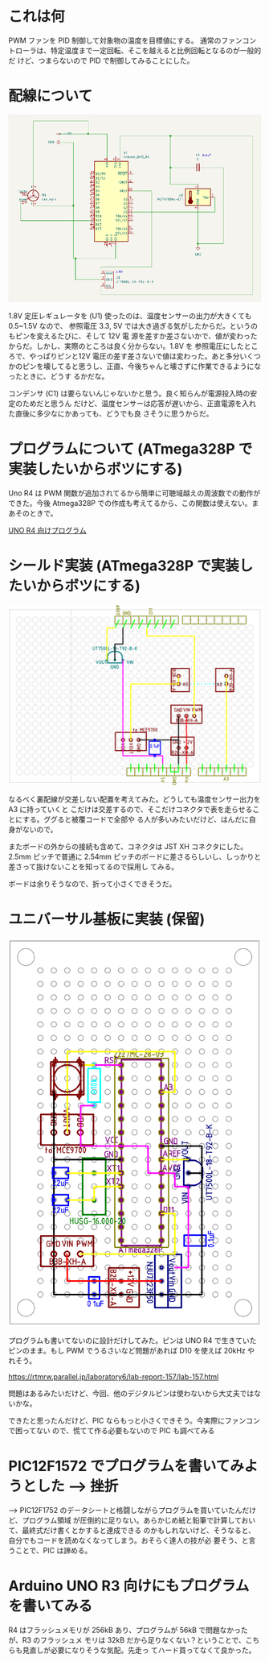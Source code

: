 # これは何

PWM ファンを PID 制御して対象物の温度を目標値にする。
通常のファンコントローラは、特定温度まで一定回転、そこを越えると比例回転となるのが一般的だ
けど、つまらないので PID で制御してみることにした。

# 配線について

![配線図](./pic/schematic_capture.png "配線図")

1.8V 定圧レギュレータを (U1) 使ったのは、温度センサーの出力が大きくても 0.5~1.5V なので、
参照電圧 3.3, 5V では大き過ぎる気がしたからだ。というのもピンを変えるたびに、そして 12V 電
源を差すか差さないかで、値が変わったからだ。しかし、実際のところは良く分からない。1.8V を
参照電圧にしたところで、やっぱりピンと12V 電圧の差す差さないで値は変わった。あと多分いくつ
かのピンを壊してると思うし、正直、今後ちゃんと壊さずに作業できるようになったときに、どうす
るかだな。

コンデンサ (C1) は要らないんじゃないかと思う。良く知らんが電源投入時の安定のためだと思うん
だけど、温度センサーは応答が遅いから、正直電源を入れた直後に多少なにかあっても、どうでも良
さそうに思うからだ。

# プログラムについて (ATmega328P で実装したいからボツにする)

Uno R4 は PWM 関数が追加されてるから簡単に可聴域越えの周波数での動作ができた。今後
Atmega328P での作成も考えてるから、この関数は使えない。まあそのときで。

<a href="Pwm-Temp.ino" target="_blank">UNO R4 向けプログラム</a>

# シールド実装 (ATmega328P で実装したいからボツにする)

![シールド設計図](./pic/FanConShield.png "シールド設計図")

なるべく裏配線が交差しない配置を考えてみた。どうしても温度センサー出力を A3 に持っていくと
こだけは交差するので、そこだけコネクタで表を走らせることにする。ググると被覆コードで全部や
る人が多いみたいだけど、はんだに自身がないので。

またボードの外からの接続も含めて、コネクタは JST XH コネクタにした。2.5mm ピッチで普通に
2.54mm ピッチのボードに差さるらしいし、しっかりと差さって抜けないことを知ってるので採用し
てみる。

ボードは余りそうなので、折って小さくできそうだ。

# ユニバーサル基板に実装 (保留)

![基板設計図](./pic/Pwmfan-temperature-controller-DIY.png "ユニバーサル基板設計図")

プログラムも書いてないのに設計だけしてみた。ピンは UNO R4 で生きていたピンのまま。もし PWM
でうるさいなど問題があれば D10 を使えば 20kHz やれそう。

https://rtmrw.parallel.jp/laboratory6/lab-report-157/lab-157.html

問題はあるみたいだけど、今回、他のデジタルピンは使わないから大丈夫ではないかな。

できたと思ったんだけど、PIC ならもっと小さくできそう。今実際にファンコンで困ってない
ので、慌てて作る必要もないので PIC も調べてみる

# PIC12F1572 でプログラムを書いてみようとした --> 挫折

--> PIC12F1752 のデータシートと格闘しながらプログラムを買いていたんだけど、プログラム領域
が圧倒的に足りない。あらかじめ紙と鉛筆で計算しておいて、最終式だけ書くとかすると達成できる
のかもしれないけど、そうなると、自分でもコードを読めなくなってしまう。おそらく達人の技が必
要そう、と言うことで、PIC は諦める。

# Arduino UNO R3 向けにもプログラムを書いてみる

R4 はフラッシュメモリが 256kB あり、プログラムが 56kB で問題なかったが、R3 のフラッシュメ
モリは 32kB だから足りなくない？ということで、こちらも見直しが必要になりそうな気配。先走っ
てハード買ってなくて良かった。
